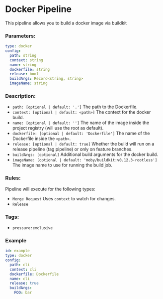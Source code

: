 # Docker Pipeline
This pipeline allows you to build a docker image via buildkit

### Parameters:
```yaml
type: docker
config:
  path: string
  context: string
  name: string
  dockerfile: string
  release: bool
  buildArgs: Record<string, string>
  imageName: string
```

### Description:

* `path: [optional | default: '.']` The path to the Dockerfile.
* `context: [optional | default: <path>]` The context for the docker build.
* `name: [optional | default: '']` The name of the image inside the project registry (will use the root as default).
* `dockerfile: [optional | default: 'Dockerfile']` The name of the Dockerfile inside the `<path>`.
* `release: [optional | default: true]` Whether the build will run on a release pipeline (tag pipeline) or only on feature branches.
* `buildArgs: [optional]` Additional build arguments for the docker build.
* `imageName: [optional | default: 'moby/buildkit:v0.12.3-rootless']` The image name to use for running the build job.

### Rules:
Pipeline will execute for the following types:
* `Merge Request` Uses `context` to watch for changes.
* `Release`

### Tags:
* `pressure:exclusive`

### Example
```yaml
id: example
type: docker
config:
  path: cli
  context: cli
  dockerfile: Dockerfile
  name: cli
  release: true
  buildArgs:
    FOO: bar 
```
